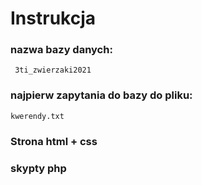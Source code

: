 # Instrukcja
### nazwa bazy danych:
``` 3ti_zwierzaki2021```
### najpierw zapytania do bazy do pliku:
```kwerendy.txt```
###  Strona html + css

### skypty php
